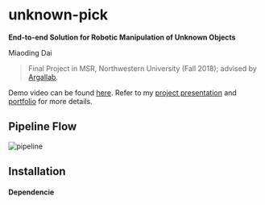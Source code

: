 # unknown-pick

**End-to-end Solution for Robotic Manipulation of Unknown Objects**

Miaoding Dai
> Final Project in MSR, Northwestern University (Fall 2018); advised by [Argallab](http://www.argallab.northwestern.edu/).

Demo video can be found [here](https://youtu.be/AsTXIjYesws). Refer to my [project presentation](https://drive.google.com/file/d/1nkwlLNjLoMK-qR8m-gktYasgBhdgwJU_/view?usp=sharing) and [portfolio](https://mdai17.github.io/unknown_pick.html) for more details.

## Pipeline Flow

![pipeline](./documentation/image/workflow.png)


## Installation

#### Dependencie
